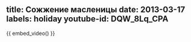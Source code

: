 title: Сожжение масленицы
date: 2013-03-17
labels: holiday
youtube-id: DQW_8Lq_CPA
---

{{ embed_video() }}
